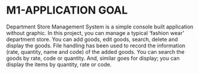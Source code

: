 # M1-APPLICATION GOAL


Department Store Management System is a simple console built application without graphic. In this project, you can manage a typical ‘fashion wear’ department store. You can add goods, edit goods, search, delete and display the goods.
File handling has been used to record the information (rate, quantity, name and code) of the added goods. You can search the goods by rate, code or quantity. And, similar goes for display; you can display the items by quantity, rate or code.

